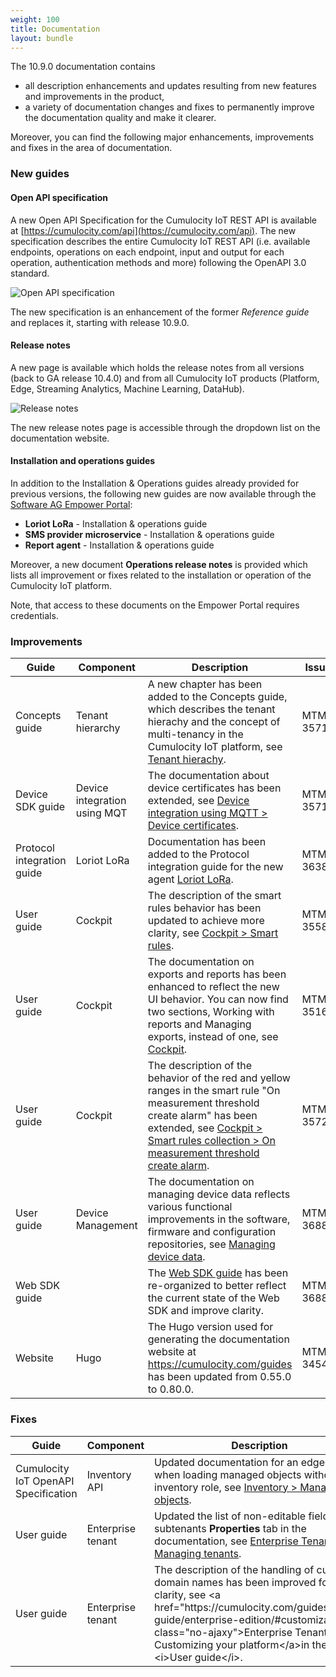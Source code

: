 ```yaml
---
weight: 100
title: Documentation
layout: bundle
---
```


The 10.9.0 documentation contains

* all description enhancements and updates resulting from new features and improvements in the product,
* a variety of documentation changes and fixes to permanently improve the documentation quality and make it clearer.

Moreover, you can find the following major enhancements, improvements and fixes in the area of documentation.

### New guides

#### Open API specification

A new Open API Specification for the Cumulocity IoT REST API is available at [https://cumulocity.com/api](https://cumulocity.com/api). The new specification describes the entire Cumulocity IoT REST API (i.e. available endpoints, operations on each endpoint, input and output for each operation, authentication methods and more) following the OpenAPI 3.0 standard.

![Open API specification](/images/release-notes/open-api-new.png)

The new specification is an enhancement of the former *Reference guide* and replaces it, starting with release 10.9.0.


#### Release notes

A new page is available which holds the release notes from all versions (back to GA release 10.4.0) and from all Cumulocity IoT products (Platform, Edge, Streaming Analytics, Machine Learning, DataHub).

![Release notes](/images/release-notes/release-notes-new-page.png)

The new release notes page is accessible through the dropdown list on the documentation website.  

<!--add screenshot-->

#### Installation and operations guides

In addition to the Installation & Operations guides already provided for previous versions, the following new guides are now available through the [Software AG Empower Portal](https://documentation.softwareag.com/):

* **Loriot LoRa** - Installation & operations guide
* **SMS provider microservice** - Installation & operations guide
* **Report agent** - Installation & operations guide

Moreover, a new document **Operations release notes** is provided which lists all improvement or fixes related to the installation or operation of the Cumulocity IoT platform.

Note, that access to these documents on the Empower Portal requires credentials.


### Improvements

<table ><colgroup>
<col style="width: 15%;"><col style="width: 15%;"><col style="width: 55%;"><col style="width: 15%;"></colgroup>
<thead><tr>
<th>
Guide</th>
<th>
Component</th>
<th>
Description</th>
<th>
Issue</th>
</tr>
</thead><tbody>

<tr>
<td>
Concepts guide</td>
<td>
Tenant hierarchy</td>
<td > A new chapter has been added to the Concepts guide, which describes the tenant hierachy and the concept of multi-tenancy in the Cumulocity IoT platform, see <a href="https://cumulocity.com/guides/concepts/tenant-hierarchy/" class="no-ajaxy">Tenant hierachy</a>.</td>
<td>
MTM-35717</td>
</tr>

<tr>
<td>
Device SDK guide</td>
<td>
Device integration using MQT</td>
<td > The documentation about device certificates has been extended, see <a href="https://cumulocity.com/guides/device-sdk/mqtt/#device-certificates" class="no-ajaxy">Device integration using MQTT > Device certificates</a>.</td>
<td>
MTM-35717</td>
</tr>

<tr>
<td>
Protocol integration guide</td>
<td>
Loriot LoRa</td>
<td > Documentation has been added to the Protocol integration guide for the new agent <a href="https://cumulocity.com/guides/protocol-integration/#loriot-lora/" class="no-ajaxy">Loriot LoRa</a>. </td>
<td>
MTM-36385</td>
</tr>

<tr>
<td>
User guide</td>
<td>
Cockpit</td>
<td > The description of the smart rules behavior has been updated to achieve more clarity, see <a href="https://cumulocity.com/guides/users-guide/cockpit/#smart-rules" class="no-ajaxy">Cockpit > Smart rules</a>.</td>
<td>
MTM-35582</td>
</tr>

<tr>
<td>
User guide</td>
<td>Cockpit</td>
<td > The documentation on exports and reports has been enhanced to reflect the new UI behavior. You can now find two sections, Working with reports and Managing exports, instead of one, see <a href="https://cumulocity.com/guides/users-guide/cockpit/#overview/" class="no-ajaxy">Cockpit</a>. </td>
<td>
MTM-35165</td>
</tr>

<tr>
<td>
User guide</td>
<td>
Cockpit</td>
<td > The description of the behavior of the red and yellow ranges in the smart rule "On measurement threshold create alarm" has been extended, see <a href="https://cumulocity.com/guides/users-guide/cockpit/#on-measurement-threshold-create-alarm" class="no-ajaxy">Cockpit > Smart rules collection > On measurement threshold create alarm</a>. </td>
<td>
MTM-35724</td>
</tr>

<tr>
<td>
User guide</td>
<td>
Device Management</td>
<td > The documentation on managing device data reflects various functional improvements in the software, firmware and configuration repositories, see <a href="https://cumulocity.com/guides/users-guide/device-management/#managing-device-data" class="no-ajaxy">Managing device data</a>. </td>
<td>
MTM-36884</td>
</tr>

<tr>
<td>
Web SDK guide</td>
<td>
</td>
<td > The <a href="https://cumulocity.com/guides/web/overview/" class="no-ajaxy">Web SDK guide</a> has been re-organized to better reflect the current state of the Web SDK and improve clarity. </td>
<td>
MTM-36884</td>
</tr>

<tr>
<td>
Website</td>
<td>
Hugo</td>
<td > The Hugo version used for generating the documentation website at <a href="https://cumulocity.com/guides/about-doc/" class="no-ajaxy">https://cumulocity.com/guides</a> has been updated from 0.55.0 to 0.80.0. </td>
<td>
MTM-34547</td>
</tr>

</tbody></table>


### Fixes

<table ><colgroup>
<col style="width: 15%;"><col style="width: 15%;"><col style="width: 55%;"><col style="width: 15%;"></colgroup>
<thead><tr>
<th>
Guide</th>
<th>
Component</th>
<th>
Description</th>
<th>
Issue</th>
</tr>
</thead><tbody>

<tr>
<td>
Cumulocity IoT OpenAPI Specification</td>
<td>
Inventory API</td>
<td > Updated documentation for an edge case when loading managed objects without inventory role, see <a href="https://cumulocity.com/api/#tag/Managed-objects" class="no-ajaxy">Inventory > Managed objects</a>.</td>
<td>
MTM-33763</td>
</tr>

<tr>
<td>
User guide</td>
<td>
Enterprise tenant</td>
<td > Updated the list of non-editable fields in the subtenants <b>Properties</b> tab in the documentation, see <a href="https://cumulocity.com/guides/users-guide/enterprise-edition/#managing-tenants" class="no-ajaxy">Enterprise Tenant > Managing tenants</a>.</td>
<td>
MTM-35001</td>
</tr>

<tr>
<td>
User guide</td>
<td>
Enterprise tenant</td>
<td > The description of the handling of custom domain names has been improved for more clarity, see &lt;a href="https://cumulocity.com/guides/users-guide/enterprise-edition/#customization" class="no-ajaxy"&gt;Enterprise Tenant &gt; Customizing your platform&lt;/a&gt;in the &lt;i&gt;User guide&lt;/i&gt;.</td>
<td>
MTM-33926</td>
</tr>

</tbody></table>
